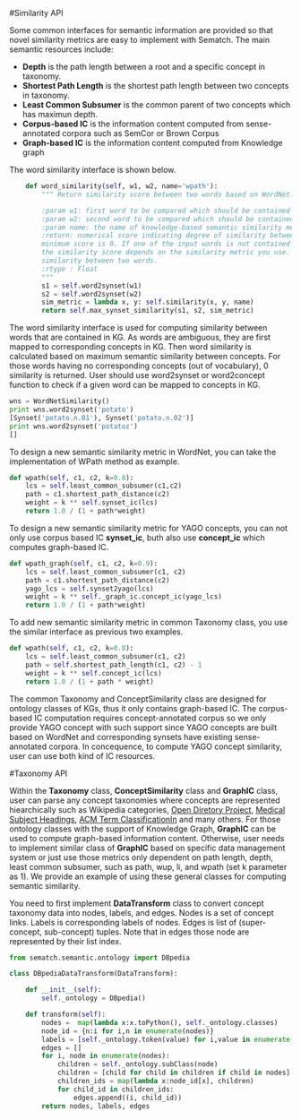 
#Similarity API

Some common interfaces for semantic information are provided so that novel similarity metrics are easy to implement with Sematch. The main semantic resources include:

- **Depth** is the path length between a root and a specific concept in taxonomy.
- **Shortest Path Length** is the shortest path length between two concepts in taxonomy.
- **Least Common Subsumer** is the common parent of two concepts which has maximun depth.
- **Corpus-based IC** is the information content computed from sense-annotated corpora such as SemCor or Brown Corpus
- **Graph-based IC** is the information content computed from Knowledge graph

The word similarity interface is shown below.

```python
	def word_similarity(self, w1, w2, name='wpath'):
        """ Return similarity score between two words based on WordNet.

        :param w1: first word to be compared which should be contained in WordNet
        :param w2: second word to be compared which should be contained in WordNet
        :param name: the name of knowledge-based semantic similarity metrics
        :return: numerical score indicating degree of similarity between two words. The
        minimum score is 0. If one of the input words is not contained in WordNet, 0 is given. The up bound of
        the similarity score depends on the similarity metric you use. Bigger similarity values indicate higher
        similarity between two words.
        :rtype : Float
        """
        s1 = self.word2synset(w1)
        s2 = self.word2synset(w2)
        sim_metric = lambda x, y: self.similarity(x, y, name)
        return self.max_synset_similarity(s1, s2, sim_metric)
```

The word similarity interface is used for computing similarity between words that are contained in KG. As words are ambiguous, they are first mapped to corresponding concepts in KG. Then word similarity is calculated based on maximum semantic similarity between concepts. For those words having no corresponding concepts (out of vocabulary), 0 similarity is returned. User should use word2synset or word2concept function to check if a given word can be mapped to concepts in KG.

```python
wns = WordNetSimilarity()
print wns.word2synset('potato')
[Synset('potato.n.01'), Synset('potato.n.02')]
print wns.word2synset('potatoz')
[]
```

To design a new semantic similarity metric in WordNet, you can take the implementation of WPath method as example.

```Python
def wpath(self, c1, c2, k=0.8):
    lcs = self.least_common_subsumer(c1,c2)
    path = c1.shortest_path_distance(c2)
    weight = k ** self.synset_ic(lcs)
    return 1.0 / (1 + path*weight)
```

To design a new semantic similarity metric for YAGO concepts, you can not only use corpus based IC **synset_ic**, buth also use **concept_ic** which computes graph-based IC.

```Python
def wpath_graph(self, c1, c2, k=0.9):
    lcs = self.least_common_subsumer(c1, c2)
    path = c1.shortest_path_distance(c2)
    yago_lcs = self.synset2yago(lcs)
    weight = k ** self._graph_ic.concept_ic(yago_lcs)
    return 1.0 / (1 + path*weight)
```

To add new semantic similarity metric in common Taxonomy class, you use the similar interface as previous two examples.

```python
def wpath(self, c1, c2, k=0.8):
    lcs = self.least_common_subsumer(c1, c2)
    path = self.shortest_path_length(c1, c2) - 1
    weight = k ** self.concept_ic(lcs)
    return 1.0 / (1 + path * weight)
```
The common Taxonomy and ConceptSimilarity class are designed for ontology classes of KGs, thus it only contains graph-based IC. The corpus-based IC computation requires concept-annotated corpus so we only provide YAGO concept with such support since YAGO concepts are built based on WordNet and corresponding synsets have existing sense-annotated corpora. In concequence, to compute YAGO concept similarity, user can use both kind of IC resources.


#Taxonomy API

Within the **Taxonomy** class, **ConceptSimilarity** class and **GraphIC** class, user can parse any concept taxonomies where 
concepts are represented hiearchically such as Wikipedia categories, [Open Diretory Project](https://www.dmoz.org/), [Medical Subject Headings](https://www.nlm.nih.gov/mesh/), [ACM Term ClassificationIn](https://www.acm.org/publications/class-2012) and many others. For those ontology classes with the support of Knowledge Graph, **GraphIC** can be used to compute graph-based information content. Otherwise, user needs to implement similar class of **GraphIC** based on specific data management system or just use those metrics only dependent on path length, depth, least common subsumer, such as path, wup, li, and wpath (set k parameter as 1).  We provide an example of using these general classes for computing semantic similarity.

You need to first implement **DataTransform** class to convert concept taxonomy data into nodes, labels, and edges. Nodes is a set of concept links. Labels is corresponding labels of nodes. Edges is list of (super-concept, sub-concept) tuples. Note that in edges those node are represented by their list index. 


```python
from sematch.semantic.ontology import DBpedia

class DBpediaDataTransform(DataTransform):

    def __init__(self):
        self._ontology = DBpedia()

    def transform(self):
        nodes =  map(lambda x:x.toPython(), self._ontology.classes)
        node_id = {n:i for i,n in enumerate(nodes)}
        labels = [self._ontology.token(value) for i,value in enumerate(self._ontology.classes)]
        edges = []
        for i, node in enumerate(nodes):
            children = self._ontology.subClass(node)
            children = [child for child in children if child in nodes]
            children_ids = map(lambda x:node_id[x], children)
            for child_id in children_ids:
                edges.append((i, child_id))
        return nodes, labels, edges

```



